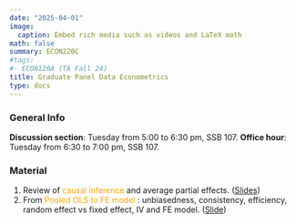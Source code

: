 ```yaml
---
date: "2025-04-01"
image:
  caption: Embed rich media such as videos and LaTeX math
math: false
summary: ECON220C
#tags:
#- ECON120A (TA Fall 24)
title: Graduate Panel Data Econometrics
type: docs
---
```

### General Info 
__Discussion section__: Tuesday from 5:00 to 6:30 pm, SSB 107. __Office hour__: Tuesday from 6:30 to 7:00 pm, SSB 107. 

### Material 
1. Review of <span style="color: orange;"> causal inference </span> and average partial effects. ([Slides](https://lapobini.github.io/discussion/ECON220C_spring25/ds1.pdf))
2. From <span style="color: orange;"> Pooled OLS to FE model </span> : unbiasedness, consistency, efficiency, random effect vs fixed effect, IV and FE model. ([Slide](https://lapobini.github.io/discussion/ECON220C_spring25/ds2.pdf))
